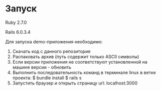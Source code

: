 # Запуск

Ruby 2.7.0

Rails 6.0.3.4

Для запуска demo-приложения необходимо:
1. Скачать код с данного репозитория
2. Распаковать архив (путь содержит только ASCII символы)
3. Если версии приложения не соответствуют установленной на машине версии - обновить
4. Выполнить последовательность команд в терминале linux в ветке проекта:
   $ bundle install
   $ rails s
5. Запустить браузер и открыть страницу url: localhost:3000
